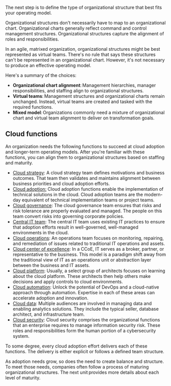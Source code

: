 The next step is to define the type of organizational structure that best fits your operating model.

Organizational structures don't necessarily have to map to an organizational chart. Organizational charts generally reflect command and control management structures. Organizational structures capture the alignment of roles and responsibilities. 

In an agile, matrixed organization, organizational structures might be best represented as virtual teams. There's no rule that says these structures can't be represented in an organizational chart. However, it's not necessary to produce an effective operating model.

Here's a summary of the choices:

- **Organizational chart alignment**: Management hierarchies, manager responsibilities, and staffing align to organizational structures.
- **Virtual teams**: Management structures and organizational charts remain unchanged. Instead, virtual teams are created and tasked with the required functions.
- **Mixed model**: Organizations commonly need a mixture of organizational chart and virtual team alignment to deliver on transformation goals.

## Cloud functions

An organization needs the following functions to succeed at cloud adoption and longer-term operating models. After you're familiar with these functions, you can align them to organizational structures based on staffing and maturity.

- [Cloud strategy](/azure/cloud-adoption-framework/organize/cloud-strategy): A cloud strategy team defines motivations and business outcomes. That team then validates and maintains alignment between business priorities and cloud adoption efforts.
- [Cloud adoption:](/azure/cloud-adoption-framework/organize/cloud-adoption) Cloud adoption functions enable the implementation of technical solutions in the cloud. Cloud adoption teams are the modern-day equivalent of technical implementation teams or project teams.
- [Cloud governance](/azure/cloud-adoption-framework/organize/cloud-governance): The cloud governance team ensures that risks and risk tolerance are properly evaluated and managed. The people on this team convert risks into governing corporate policies.
- [Central IT team](/azure/cloud-adoption-framework/organize/central-it): The central IT team uses existing IT practices to ensure that adoption efforts result in well-governed, well-managed environments in the cloud.
- [Cloud operations](/azure/cloud-adoption-framework/organize/cloud-operations): An operations team focuses on monitoring, repairing, and remediation of issues related to traditional IT operations and assets.
- [Cloud center of excellence](/azure/cloud-adoption-framework/organize/cloud-center-of-excellence): In a CCoE, IT serves as a broker, partner, or representative to the business. This model is a paradigm shift away from the traditional view of IT as an operations unit or abstraction layer between the business and IT assets.
- [Cloud platform](/azure/cloud-adoption-framework/organize/cloud-platform): Usually, a select group of architects focuses on learning about the cloud platform. These architects then help others make decisions and apply controls to cloud environments.
- [Cloud automation](/azure/cloud-adoption-framework/organize/cloud-automation): Unlock the potential of DevOps and a cloud-native approach through automation. Expertise in each of these areas can accelerate adoption and innovation.
- [Cloud data](/azure/cloud-adoption-framework/organize/cloud-data): Multiple audiences are involved in managing data and enabling analytics solutions. They include the typical seller, database architect, and infrastructure team.
- [Cloud security](/azure/cloud-adoption-framework/organize/cloud-security): Cloud security comprises the organizational functions that an enterprise requires to manage information security risk. These roles and responsibilities form the human portion of a cybersecurity system.

To some degree, every cloud adoption effort delivers each of these functions. The delivery is either explicit or follows a defined team structure.

As adoption needs grow, so does the need to create balance and structure. To meet those needs, companies often follow a process of maturing organizational structures. The next unit provides more details about each level of maturity.
